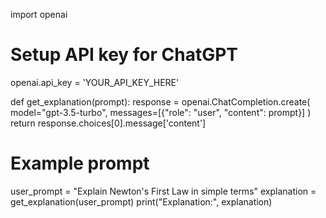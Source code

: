 import openai
# Setup API key for ChatGPT
openai.api_key = 'YOUR_API_KEY_HERE'

def get_explanation(prompt):
    response = openai.ChatCompletion.create(
        model="gpt-3.5-turbo",
        messages=[{"role": "user", "content": prompt}]
    )
    return response.choices[0].message['content']

# Example prompt
user_prompt = "Explain Newton's First Law in simple terms"
explanation = get_explanation(user_prompt)
print("Explanation:", explanation)
